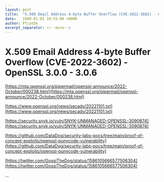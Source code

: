 ```yaml
---
layout: post
title:  "X.509 Email Address 4-byte Buffer Overflow (CVE-2022-3602) - OpenSSL 3.0.0 - 3.0.6"
date:   1990-01-01 19:55:00 +0000
author: PfiatDe
excerpt_separator: <!--more-->
---
```


# X.509 Email Address 4-byte Buffer Overflow (CVE-2022-3602) - OpenSSL 3.0.0 - 3.0.6

[https://mta.openssl.org/pipermail/openssl-announce/2022-October/000238.html](https://mta.openssl.org/pipermail/openssl-announce/2022-October/000238.html)

[https://www.openssl.org/news/secadv/20221101.txt](https://www.openssl.org/news/secadv/20221101.txt)

[https://security.snyk.io/vuln/SNYK-UNMANAGED-OPENSSL-3090874](https://security.snyk.io/vuln/SNYK-UNMANAGED-OPENSSL-3090874)

[https://github.com/DataDog/security-labs-pocs/tree/main/proof-of-concept-exploits/openssl-punycode-vulnerability](https://github.com/DataDog/security-labs-pocs/tree/main/proof-of-concept-exploits/openssl-punycode-vulnerability)

[https://twitter.com/GossiTheDog/status/1586105666577506304](https://twitter.com/GossiTheDog/status/1586105666577506304)

...
<!--more-->
